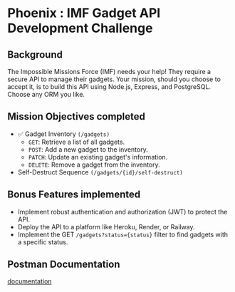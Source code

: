 # Phoenix : IMF Gadget API Development Challenge

## Background

The Impossible Missions Force (IMF) needs your help! They require a secure API to manage their gadgets. Your mission, should you choose to accept it, is to build this API using Node.js, Express, and PostgreSQL. Choose any ORM you like.

## Mission Objectives completed
- ✅ Gadget Inventory `(/gadgets)`
    - `GET`: Retrieve a list of all gadgets.
    - `POST`: Add a new gadget to the inventory.
    - `PATCH`: Update an existing gadget's information.
    - `DELETE`: Remove a gadget from the inventory.
- Self-Destruct Sequence `(/gadgets/{id}/self-destruct)`

## Bonus Features implemented
- Implement robust authentication and authorization (JWT) to protect the API.
- Deploy the API to a platform like Heroku, Render, or Railway.
- Implement the GET `/gadgets?status={status}` filter to find gadgets with a specific status.


## Postman Documentation
[documentation](https://www.postman.com/shreehari-06/phoenix-imf/collection/k4hqxjw/imf-backend?action=share&source=copy-link&creator=38808821&tab=overview)

